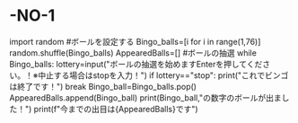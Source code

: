 # -NO-1
import random
#ボールを設定する
Bingo_balls=[i for i in range(1,76)]
random.shuffle(Bingo_balls)
AppearedBalls=[]
#ボールの抽選
while Bingo_balls:
  lottery=input("ボールの抽選を始めますEnterを押してください。！※中止する場合はstopを入力！")
  if lottery=="stop":
    print("これでビンゴは終了です！")
    break
  Bingo_ball=Bingo_balls.pop()
  AppearedBalls.append(Bingo_ball)
  print(Bingo_ball,"の数字のボールが出ました！")
  print(f"今までの出目は{AppearedBalls}です")